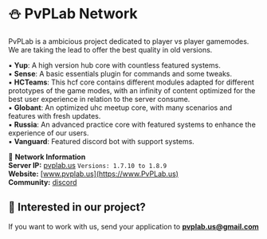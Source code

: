 # ⛄ PvPLab Network    
  
PvPLab is a ambicious project dedicated to player vs player gamemodes.  
We are taking the lead to offer the best quality in old versions.  

▪︎ **Yup**: A high version hub core with countless featured systems.  
▪︎ **Sense**: A basic essentials plugin for commands and some tweaks.   
▪︎ **HCTeams**: This hcf core contains different modules adapted for different prototypes of the game modes, with an infinity of content optimized for the best user experience in relation to the server consume.   
▪︎ **Globant**: An optimized uhc meetup core, with many scenarios and features with fresh updates.   
▪︎ **Russia**: An advanced practice core with featured systems to enhance the experience of our users.   
▪︎ **Vanguard**: Featured discord bot with support systems.  

📑 **Network Information**  
**Server IP:** [pvplab.us](https://namemc.com/search?q=PvPLab.us) `Versions: 1.7.10 to 1.8.9`  
**Website:** [www.pvplab.us](https://www.PvPLab.us)   
**Community:** [discord](https://discord.gg/hcfaction)   

## **💼 Interested in our project?**  
If you want to work with us, send your application to **pvplab.us@gmail.com**
